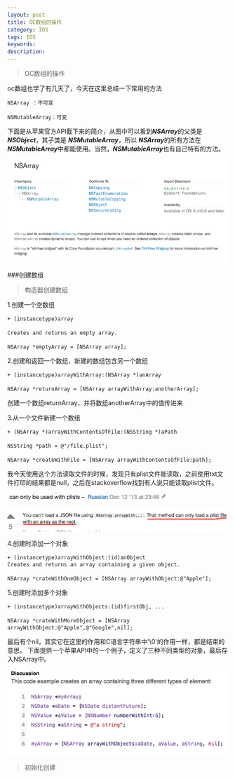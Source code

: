 ```yaml
---
layout: post
title: OC数组的操作
category: IOS
tags: IOS
keywords: 
description:
---
```

>OC数组的操作

oc数组也学了有几天了，今天在这里总结一下常用的方法


	NSArray ：不可变

	NSMutableArray：可变

下面是从苹果官方API截下来的简介，从图中可以看到***NSArray***的父类是 ***NSObject***，其子类是 ***NSMutableArray***，所以 ***NSArray***的所有方法在***NSMutableArray***中都能使用。当然，***NSMutableArray***也有自己特有的方法。

![1](/public/img/IOS/about-NSArray.png)

###创建数组

>构造器创建数组

1.创建一个空数组	
	
	+ (instancetype)array
	
	Creates and returns an empty array.
	
	NSArray *emptyArray = [NSArray array];
	
2.创建和返回一个数组，新建的数组包含另一个数组

	+ (instancetype)arrayWithArray:(NSArray *)anArray
	
	NSArray *returnArray = [NSArray arrayWithArray:anotherArray];

创建一个数组returnArray，并将数组anotherArray中的值传进来


3.从一个文件新建一个数组
	
	+ (NSArray *)arrayWithContentsOfFile:(NSString *)aPath
	
	NSString *path = @"/file.plist";
	
    NSArray *createWithFile = [NSArray arrayWithContentsOfFile:path];

我今天使用这个方法读取文件的时候，发现只有plist文件能读取，之前使用txt文件打印的结果都是null，之后在stackoverflow找到有人说只能读取plist文件。

![2](/public/img/IOS/arrayWithContentsOfFile-Can-Be-Only-Used-With-Plists-01.png)

![3](/public/img/IOS/arrayWithContentsOfFile-Can-Be-Only-Used-With-Plists-02.png)

4.创建时添加一个对象

	+ (instancetype)arrayWithObject:(id)anObject
	Creates and returns an array containing a given object.
	
	NSArray *crateWithOneObject = [NSArray arrayWithObject:@"Apple"];

5.创建时添加多个对象

	+ (instancetype)arrayWithObjects:(id)firstObj, ...

	NSArray *crateWithMoreObject = [NSArray arrayWithObject:@"Apple",@"Google",nil];
	
最后有个nil，其实它在这里的作用和C语言字符串中'\0'的作用一样，都是结束的意思。
下面提供一个苹果API中的一个例子，定义了三种不同类型的对象，最后存入NSArray中。

![3](/public/img/IOS/arrayWithObjects-diff-objects.png)

>初始化创建

	